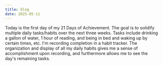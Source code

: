 ```yaml
---
title: blog
date: 2025-05-11
---
```


Today is the first day of my 21 Days of Achievement. The goal is to solidify multiple daily tasks/habits over the next three weeks. 
Tasks include drinking a gallon of water, 1 hour of reading, and being in bed and waking up by certain times, etc.
I'm recording completion in a habit tracker. The organization and display of all my daily habits gives me a sense of accomplishment upon recording, and furthermore allows me to see the day's remaining tasks.
